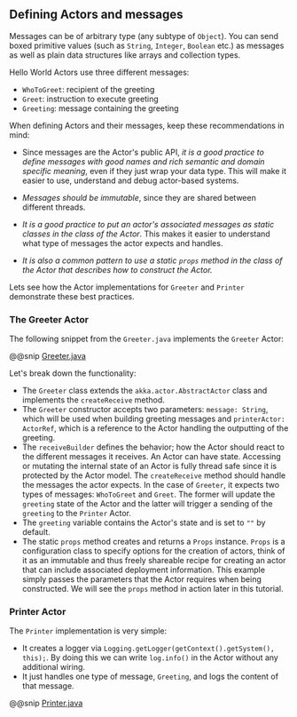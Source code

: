 ## Defining Actors and messages      

Messages can be of arbitrary type (any subtype of `Object`). You can send boxed primitive values (such as `String`, `Integer`, `Boolean` etc.) as messages as well as plain data structures like arrays and collection types. 

Hello World Actors use three different messages:

* `WhoToGreet`: recipient of the greeting
* `Greet`: instruction to execute greeting
* `Greeting`: message containing the greeting

When defining Actors and their messages, keep these recommendations in mind:

* Since messages are the Actor's public API, _it is a good practice to define messages with good names and rich semantic and domain specific meaning_, even if they just wrap your data type. This will make it easier to use, understand and debug actor-based systems.

* _Messages should be immutable_, since they are shared between different threads. 

* _It is a good practice to put an actor's associated messages as static classes in the class of the Actor_. This makes it easier to understand what type of messages the actor expects and handles. 

* _It is also a common pattern to use a static `props` method in the class of the Actor that describes how to construct the Actor._ 

Lets see how the Actor implementations for `Greeter` and `Printer` demonstrate these best practices. 

### The Greeter Actor

The following snippet from the `Greeter.java` implements the `Greeter` Actor:

@@snip [Greeter.java]($g8src$/java/com/lightbend/akka/sample/Greeter.java)

Let's break down the functionality:

* The `Greeter` class extends the `akka.actor.AbstractActor` class and implements the `createReceive` method. 
* The `Greeter` constructor accepts two parameters: `message: String`, which will be used when building greeting messages and `printerActor: ActorRef`, which is a reference to the Actor handling the outputting of the greeting.
* The `receiveBuilder` defines the behavior; how the Actor should react to the different messages it receives. An Actor can have state. Accessing or mutating the internal state of an Actor is fully thread safe since it is protected by the Actor model. The `createReceive` method should handle the messages the actor expects. In the case of `Greeter`, it expects two types of messages: `WhoToGreet` and `Greet`. The former will update the `greeting` state of the Actor and the latter will trigger a sending of the `greeting` to the `Printer` Actor.
* The `greeting` variable contains the Actor's state and is set to `""` by default.
* The static `props` method creates and returns a `Props` instance. `Props` is a configuration class to specify options for the creation of actors, think of it as an immutable and thus freely shareable recipe for creating an actor that can include associated deployment information. This example simply passes the parameters that the Actor requires when being constructed. We will see the `props` method in action later in this tutorial.
 
### Printer Actor
 
The `Printer` implementation is very simple:

* It creates a logger via `Logging.getLogger(getContext().getSystem(), this);`. By doing this we can write `log.info()` in the Actor without any additional wiring.
* It just handles one type of message, `Greeting`, and logs the content of that message.  
 
@@snip [Printer.java]($g8src$/java/com/lightbend/akka/sample/Printer.java)
